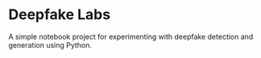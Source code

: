 # Deepfake Labs
A simple notebook project for experimenting with deepfake detection and generation using Python.
